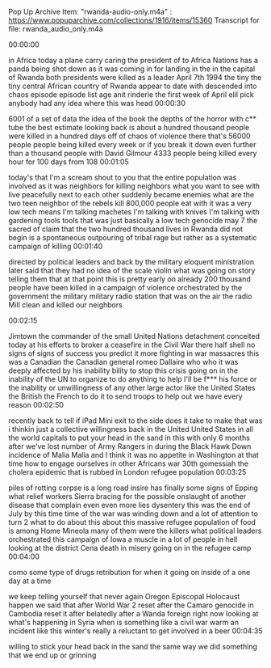 Pop Up Archive Item: "rwanda-audio-only.m4a" : https://www.popuparchive.com/collections/1916/items/15360
Transcript for file: rwanda_audio_only.m4a

00:00:00

in Africa today a plane carry
caring the president of to Africa Nations has a panda being shot down as it was coming in for landing in the
in the capital of Rwanda both presidents were killed as a leader
April 7th 1994  the tiny
the tiny central African country of Rwanda appear to date with descended into chaos episode
episode list age anit rinderle the first week of April elil pick anybody had any idea where this was head
00:00:30

6001 of a set of data
the idea of the book the depths of the horror with c** tube
the best estimate
looking back is about a hundred thousand people were killed in a hundred days off of
chaos of violence there that's 56000 people
people being killed every week or if you break it down even further than a thousand people with David Gilmour
4333 people being killed every hour for 100 days from 108
00:01:05

today's that I'm a scream shout to you that the entire population was involved as it was
neighbors for killing neighbors what you want to see with live peacefully next to each other suddenly became enemies
what are the two teen neighbor of the rebels kill 800,000 people eat with
it was a very low tech means I'm talking machetes I'm talking with knives I'm talking with gardening tools
tools that was just basically a low tech genocide  may 7
the sacred of claim that the two hundred thousand lives in Rwanda did not begin
is a spontaneous outpouring of tribal rage but rather as a systematic campaign of killing
00:01:40

directed by political leaders and back by the military
eloquent ministration later said that they had no idea of the scale violin what was going on
story telling them that at that point this is pretty early on already
200 thousand people have been killed in a campaign of violence orchestrated by the government the military
military radio station that was on the air the radio Mill clean
and killed our neighbors

00:02:15

Jimtown the commander of the small United Nations detachment
conceited today at his efforts to broker a ceasefire in the Civil War there half shell no signs of
signs of success you predict it more fighting in war massacres  this was a Canadian
the Canadian general romeo Dallaire who who it was deeply affected by his inability
bility to stop this crisis going on in the inability of the UN to organize to do anything to help
I'll be f*** his force or the inability or unwillingness of any other large actor
like the United States the British the French to do it to send troops to help out we have every reason
00:02:50

recently back to tell if iPad Mini exit to the side does it take
to make that was i thinkin just a collective willingness back in the United
United States in all the world capitals to put your head in the sand in this with only 6 months after we've lost
number of Army Rangers in during the Black Hawk Down incidence of Malia
Malia and I think it was no appetite in Washington at that time how to engage ourselves in other Africans
war  30th gomessiah
the cholera epidemic that is rubbed in London refugee population
00:03:25

piles of rotting corpse is a long road insire has finally some signs of Epping
what relief workers Sierra bracing for the possible onslaught of another disease that complain even
even more lies dysentery this was the end of July by this time
time of the war was winding down and a lot of attention to turn 2 what to do about this
about this massive refugee population of food is among Home Mineola many of them were the killers
what political leaders orchestrated this campaign of Iowa a muscle in a lot of people in hell
looking at the district Cena death in misery going on in the refugee camp
00:04:00

como some type of drugs retribution for when it going on inside of a one day at a time

we keep telling yourself that never again
Oregon Episcopal Holocaust happen we said that after World War 2 reset after the Camaro
genocide in Cambodia reset it after belatedly after a Wanda
foreign right now looking at what's happening in Syria when is something like a civil war
warm an incident like this winter's really a reluctant to get involved in a beer
00:04:35

willing to stick your head back in the sand the same way we did
something that we end up or grinning
